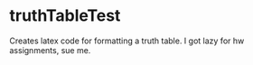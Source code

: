 # truthTableTest

Creates latex code for formatting a truth table. I got lazy for hw assignments, sue me.

